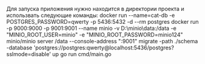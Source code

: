 Для запуска приложения нужно находится в директории проекта и использвать следующие команды:
docker run --name=cat-db -e POSTGRES_PASSWORD=qwerty -p 5436:5432 -d --rm postgres 
docker run -p 9000:9000 -p 9001:9001 --name minio -v D:\minio\data:/data -e "MINIO_ROOT_USER=minio" -e "MINIO_ROOT_PASSWORD=minio124"  minio/minio server /data --console-address ":9001"
migrate -path ./schema -database 'postgres://postgres:qwerty@localhost:5436/postgres?sslmode=disable' up 
go run cmd/main.go
